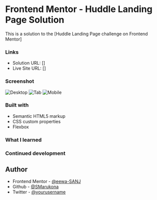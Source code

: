 # Frontend Mentor - Huddle Landing Page Solution

This is a solution to the [Huddle Landing Page challenge on Frontend Mentor]

### Links

- Solution URL: []
- Live Site URL: []

### Screenshot

![Desktop]()
![Tab]()
![Mobile]()

### Built with

- Semantic HTML5 markup
- CSS custom properties
- Flexbox

### What I learned


### Continued development


## Author
- Frontend Mentor - [@eewa-SANJ](https://www.frontendmentor.io/profile/eewa-SANJ)
- Github - [@SMarukona](https://github.com/SMarukona)
- Twitter - [@yourusername](https://www.twitter.com/yourusername)



